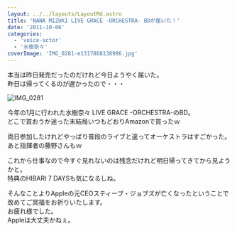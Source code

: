 ```yaml
---
layout: ../../layouts/LayoutMd.astro
title: 'NANA MIZUKI LIVE GRACE -ORCHESTRA- BDが届いた！'
date: '2011-10-06'
categories:
  - 'voice-actor'
  - '水樹奈々'
coverImage: 'IMG_0281-e1317868138986.jpg'
---
```


本当は昨日発売だったのだけれど今日ようやく届いた。  
昨日は帰ってくるのが遅かったので・・・

![](/archive/images/IMG_0281-e1317868138986.jpg 'IMG_0281')

今年の1月に行われた水樹奈々 LIVE GRACE -ORCHESTRA-のBD。  
どこで買おうか迷った末結局いつもどおりAmazonで買ったｗ

両日参加したけれどやっぱり普段のライブと違ってオーケストラはすごかった。  
あと指揮者の藤野さんもｗ

これから仕事なので今すぐ見れないのは残念だけれど明日帰ってきてから見ようかと。  
特典のHIBARI 7 DAYSも気になるしね。

そんなことよりAppleの元CEOスティーブ・ジョブズが亡くなったということで改めてご冥福をお祈りいたします。  
お疲れ様でした。  
Appleは大丈夫かねぇ。
